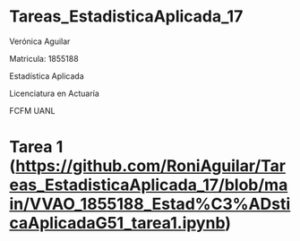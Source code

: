 # Tareas_EstadisticaAplicada_17

Verónica Aguilar 

Matricula: 1855188

Estadística Aplicada

Licenciatura en Actuaría 

FCFM UANL

# Tarea 1 (https://github.com/RoniAguilar/Tareas_EstadisticaAplicada_17/blob/main/VVAO_1855188_Estad%C3%ADsticaAplicadaG51_tarea1.ipynb)
